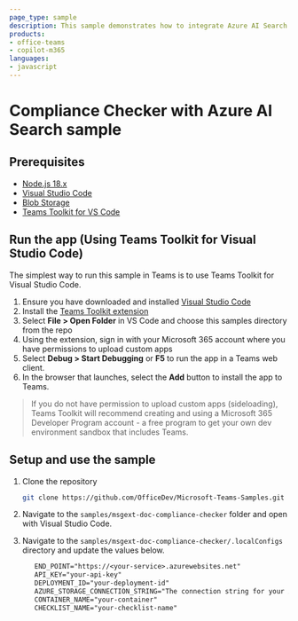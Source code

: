 ```yaml
---
page_type: sample
description: This sample demonstrates how to integrate Azure AI Search in a Teams message extension to compare a contract proposal against a guidance policy checklist to see if the proposal complies with the guidance. It uses Teams Toolkit for Visual Studio Code and JavaScript, and the message extension can be used as a plugin in Microsoft Copilot for Microsoft 365.
products:
- office-teams
- copilot-m365
languages:
- javascript
---
```


# Compliance Checker with Azure AI Search sample


## Prerequisites

- [Node.js 18.x](https://nodejs.org/download/release/v18.18.2/)
- [Visual Studio Code](https://code.visualstudio.com/)
- [Blob Storage](https://learn.microsoft.com/en-us/azure/storage/blobs/storage-quickstart-blobs-portal)
- [Teams Toolkit for VS Code](https://marketplace.visualstudio.com/items?itemName=TeamsDevApp.ms-teams-vscode-extension)

## Run the app (Using Teams Toolkit for Visual Studio Code)

The simplest way to run this sample in Teams is to use Teams Toolkit for Visual Studio Code.

1. Ensure you have downloaded and installed [Visual Studio Code](https://code.visualstudio.com/docs/setup/setup-overview)
1. Install the [Teams Toolkit extension](https://marketplace.visualstudio.com/items?itemName=TeamsDevApp.ms-teams-vscode-extension)
1. Select **File > Open Folder** in VS Code and choose this samples directory from the repo
1. Using the extension, sign in with your Microsoft 365 account where you have permissions to upload custom apps
1. Select **Debug > Start Debugging** or **F5** to run the app in a Teams web client.
1. In the browser that launches, select the **Add** button to install the app to Teams.

> If you do not have permission to upload custom apps (sideloading), Teams Toolkit will recommend creating and using a Microsoft 365 Developer Program account - a free program to get your own dev environment sandbox that includes Teams.

## Setup and use the sample
1) Clone the repository

    ```bash
    git clone https://github.com/OfficeDev/Microsoft-Teams-Samples.git
    ```
1) Navigate to the `samples/msgext-doc-compliance-checker` folder and open with Visual Studio Code.

1) Navigate to the `samples/msgext-doc-compliance-checker/.localConfigs` directory and update the values below.

   ```txt
      END_POINT="https://<your-service>.azurewebsites.net"
      API_KEY="your-api-key"
      DEPLOYMENT_ID="your-deployment-id"
      AZURE_STORAGE_CONNECTION_STRING="The connection string for your Azure Storage account."
      CONTAINER_NAME="your-container"
      CHECKLIST_NAME="your-checklist-name"
   ```
